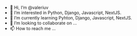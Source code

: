 - 👋 Hi, I’m @valeriuv
- 👀 I’m interested in Python, Django, Javascript, NextJS.
- 🌱 I’m currently learning Pyhton, Django, Javascript, NextJS.
- 💞️ I’m looking to collaborate on ... 
- 📫 How to reach me ...

<!---
valeriuv/valeriuv is a ✨ special ✨ repository because its `README.md` (this file) appears on your GitHub profile.
You can click the Preview link to take a look at your changes.
--->
